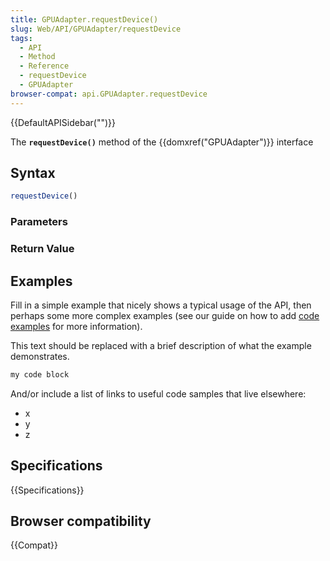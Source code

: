 ```yaml
---
title: GPUAdapter.requestDevice()
slug: Web/API/GPUAdapter/requestDevice
tags:
  - API
  - Method
  - Reference
  - requestDevice
  - GPUAdapter
browser-compat: api.GPUAdapter.requestDevice
---
```

{{DefaultAPISidebar("")}}

The **`requestDevice()`** method of the {{domxref("GPUAdapter")}} interface 

## Syntax

```js
requestDevice()
```

### Parameters



### Return Value



## Examples

Fill in a simple example that nicely shows a typical usage of the API, then perhaps some more complex examples (see our guide on how to add [code examples](/en-US/docs/MDN/Contribute/Structures/Code_examples) for more information).

This text should be replaced with a brief description of what the example demonstrates.

```js
my code block
```

And/or include a list of links to useful code samples that live elsewhere:

*   x
*   y
*   z

## Specifications

{{Specifications}}

## Browser compatibility

{{Compat}}

